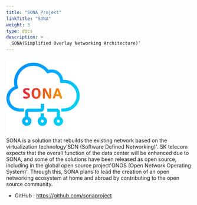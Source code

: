 ```yaml
---
title: "SONA Project"
linkTitle: "SONA"
weight: 3
type: docs
description: >
  SONA(Simplified Overlay Networking Architecture)'
---
```


![sona](./sona-logo.png)

SONA is a solution that rebuilds the existing network based on the virtualization technology'SDN (Software Defined Networking)'. SK telecom expects that the overall function of the data center will be enhanced due to SONA, and some of the solutions have been released as open source, including in the global open source project'ONOS (Open Network Operating System)'. Through this, SONA plans to lead the creation of an open networking ecosystem at home and abroad by contributing to the open source community.

* GitHub : https://github.com/sonaproject